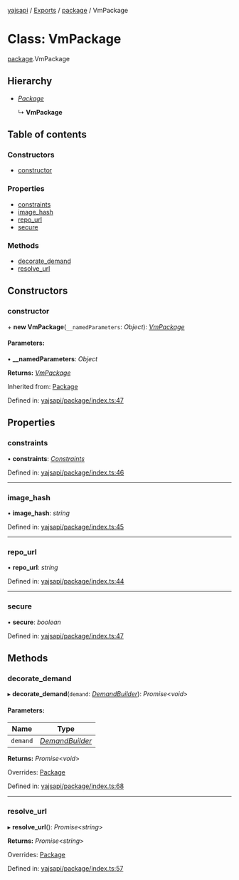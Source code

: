 [yajsapi](../README.md) / [Exports](../modules.md) / [package](../modules/package.md) / VmPackage

# Class: VmPackage

[package](../modules/package.md).VmPackage

## Hierarchy

* [*Package*](package.package-1.md)

  ↳ **VmPackage**

## Table of contents

### Constructors

- [constructor](package.vmpackage.md#constructor)

### Properties

- [constraints](package.vmpackage.md#constraints)
- [image\_hash](package.vmpackage.md#image_hash)
- [repo\_url](package.vmpackage.md#repo_url)
- [secure](package.vmpackage.md#secure)

### Methods

- [decorate\_demand](package.vmpackage.md#decorate_demand)
- [resolve\_url](package.vmpackage.md#resolve_url)

## Constructors

### constructor

\+ **new VmPackage**(`__namedParameters`: *Object*): [*VmPackage*](package.vmpackage.md)

#### Parameters:

• **__namedParameters**: *Object*

**Returns:** [*VmPackage*](package.vmpackage.md)

Inherited from: [Package](package.package-1.md)

Defined in: [yajsapi/package/index.ts:47](https://github.com/golemfactory/yajsapi/blob/289a25a/yajsapi/package/index.ts#L47)

## Properties

### constraints

• **constraints**: [*Constraints*](package.constraints.md)

Defined in: [yajsapi/package/index.ts:46](https://github.com/golemfactory/yajsapi/blob/289a25a/yajsapi/package/index.ts#L46)

___

### image\_hash

• **image\_hash**: *string*

Defined in: [yajsapi/package/index.ts:45](https://github.com/golemfactory/yajsapi/blob/289a25a/yajsapi/package/index.ts#L45)

___

### repo\_url

• **repo\_url**: *string*

Defined in: [yajsapi/package/index.ts:44](https://github.com/golemfactory/yajsapi/blob/289a25a/yajsapi/package/index.ts#L44)

___

### secure

• **secure**: *boolean*

Defined in: [yajsapi/package/index.ts:47](https://github.com/golemfactory/yajsapi/blob/289a25a/yajsapi/package/index.ts#L47)

## Methods

### decorate\_demand

▸ **decorate_demand**(`demand`: [*DemandBuilder*](props_builder.demandbuilder.md)): *Promise*<*void*\>

#### Parameters:

Name | Type |
------ | ------ |
`demand` | [*DemandBuilder*](props_builder.demandbuilder.md) |

**Returns:** *Promise*<*void*\>

Overrides: [Package](package.package-1.md)

Defined in: [yajsapi/package/index.ts:68](https://github.com/golemfactory/yajsapi/blob/289a25a/yajsapi/package/index.ts#L68)

___

### resolve\_url

▸ **resolve_url**(): *Promise*<*string*\>

**Returns:** *Promise*<*string*\>

Overrides: [Package](package.package-1.md)

Defined in: [yajsapi/package/index.ts:57](https://github.com/golemfactory/yajsapi/blob/289a25a/yajsapi/package/index.ts#L57)
